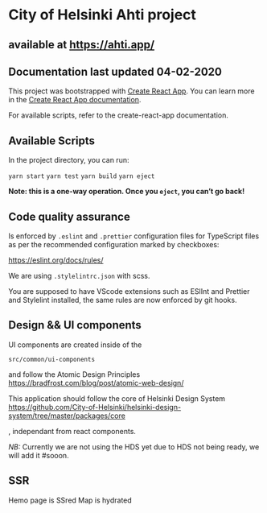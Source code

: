 # City of Helsinki Ahti project

## available at https://ahti.app/

## Documentation last updated 04-02-2020

This project was bootstrapped with [Create React App](https://github.com/facebook/create-react-app).
You can learn more in the [Create React App documentation](https://facebook.github.io/create-react-app/docs/getting-started).

For available scripts, refer to the create-react-app documentation.

## Available Scripts

In the project directory, you can run:

`yarn start`
`yarn test`
`yarn build`
`yarn eject`

**Note: this is a one-way operation. Once you `eject`, you can’t go back!**

## Code quality assurance

Is enforced by `.eslint` and `.prettier` configuration files for TypeScript files as per the recommended configuration marked by checkboxes:

https://eslint.org/docs/rules/

We are using `.stylelintrc.json` with scss.

You are supposed to have VScode extensions such as ESlInt and Prettier and Stylelint installed, the same rules are now enforced by git hooks.

## Design && UI components

UI components are created inside of the

`src/common/ui-components`

and follow the Atomic Design Principles
https://bradfrost.com/blog/post/atomic-web-design/

This application should follow the core of Helsinki Design System
https://github.com/City-of-Helsinki/helsinki-design-system/tree/master/packages/core

, independant from react components.

_NB:_ Currently we are not using the HDS yet due to HDS not being ready, we will add it #sooon.

## SSR

Hemo page is SSred
Map is hydrated
